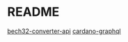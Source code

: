 # README

[bech32-converter-api](https://github.com/AskBid/bech32-converter-api)
[cardano-graphql](https://github.com/input-output-hk/cardano-graphql)

